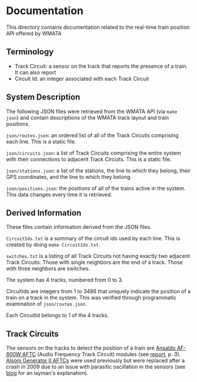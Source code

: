 # Documentation

This directory contains documentation related to the real-time train position
API offered by WMATA


## Terminology

- Track Circuit: a sensor on the track that reports the presence of a
  train.  It can also report 
- Circuit Id: an integer associated with each Track Circuit


## System Description

The following JSON files were retrieved from the WMATA API (via `make
json`) and contain descriptions of the WMATA track layout and train
positions.

`json/routes.json`: an ordered list of all of the Track Circuits
comprising each line.  This is a static file.

`json/circuits.json`: a list of Track Circuits comprising the entire
system with their connections to adjacent Track Circuits.  This is a
static file.

`json/stations.json`: a list of the stations, the line to which they
belong, their GPS coordinates, and the line to which they belong.

`json/positions.json`: the positions of all of the trains active in
the system.  This data changes every time it is retrieved.


## Derived Information

These files contain information derived from the JSON files.

`CircuitIds.txt` is a summary of the circuit ids used by each line.  This is
created by doing `make CircuitIds.txt`.

`switches.txt` is a listing of all Track Circuits not having exactly
two adjacent Track Circuits.  Those with single neighbors are the end
of a track.  Those with three neighbors are switches.

The system has 4 tracks, numbered from 0 to 3.

CircuitIds are integers from 1 to 3486 that uniquely indicate the
position of a train on a track in the system.  This was verified
through programmatic examination of `json/routes.json`.

Each CircuitId belongs to 1 of the 4 tracks.


## Track Circuits

The sensors on the tracks to detect the position of a train are
[Ansaldo AF-800W AFTC][ansaldo] (Audio Frequency Track Circuit)
modules (see [report][wmata], p. 3).
[Alsom Generator II AFTCs][alstom] were used previously but were
replaced after a crash in 2009 due to an issue with parasitic
oscillation in the sensors (see [blog][wee-z] for an layman's
explanation).

[ansaldo]: http://www.ansaldo-sts.com/sites/ansaldosts.message-asp.com/files/manuali-ansaldo/CatalogCutSheets/RSE-1F2_AF-Gen%20II%20Components.pdf ""
[wmata]: http://www.wmata.com/about_metro/board_of_directors/board_docs/092414_3BATOUpdate20140924.pdf ""
[wee-z]: http://www.welovedc.com/2009/07/03/sensors-and-indicators-in-plain-english-wmatas-wee-z-issue/ ""
[alstom]: http://www.alstomsignalingsolutions.com/Data/Documents/Track_Circuit_09.pdf ""

